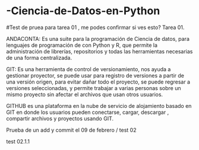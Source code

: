 # -Ciencia-de-Datos-en-Python
#Test de pruea para tarea 01 , me podes confirmar si ves esto?
Tarea 01.

ANDACONTA: Es una suite para la programación de Ciencia de datos, para lenguajes de programación de con Python y R, que permite la administración de librerías, repositorios y todas las herramientas necesarias de una forma centralizada.


GIT:  Es una herramienta de control de versionamiento, nos ayuda a gestionar proyector, se puede usar para registro de versiones a partir de una versión origen, para evitar dañar todo el proyecto, se puede regresar a versiones seleccionadas, y permite trabajar a varias personas sobre un mismo proyecto sin afectar el archivos que usan otros usuarios. 


GITHUB es una plataforma en la nube de servicio de alojamiento  basado en GIT en donde los usuarios pueden conectarse, cargar, descargar , compartir archivos y proyectos usando GIT. 

Prueba de un add y commit el 09 de febrero / test 02

test 02.1.1

